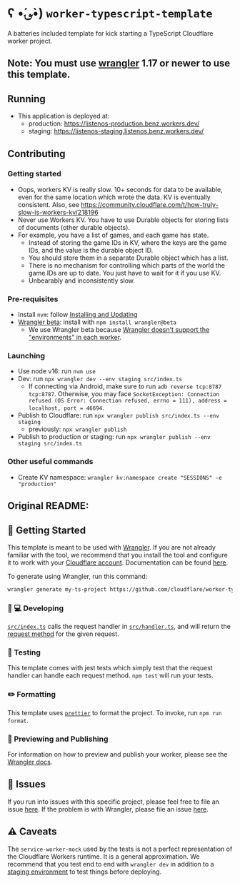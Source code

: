 # ʕ •́؈•̀) `worker-typescript-template`

A batteries included template for kick starting a TypeScript Cloudflare worker project.

## Note: You must use [wrangler](https://developers.cloudflare.com/workers/cli-wrangler/install-update) 1.17 or newer to use this template.

## Running

- This application is deployed at:
  - production: https://listenos-production.benz.workers.dev/
  - staging: https://listenos-staging.listenos.benz.workers.dev/


## Contributing

### Getting started

- Oops, workers KV is really slow. 10+ seconds for data to be available, even for the same location which wrote the data. KV is eventually consistent. Also, see https://community.cloudflare.com/t/how-truly-slow-is-workers-kv/218196
- Never use Workers KV. You have to use Durable objects for storing lists of documents (other durable objects).
- For example, you have a list of games, and each game has state.
    - Instead of storing the game IDs in KV, where the keys are the game IDs, and the value is the durable object ID.
    - You should store them in a separate Durable object which has a list.
    - There is no mechanism for controlling which parts of the world the game IDs are up to date. You just have to wait for it if you use KV.
    - Unbearably and inconsistently slow.

### Pre-requisites
- Install `nvm`: follow [Installing and Updating](https://github.com/nvm-sh/nvm#installing-and-updating)
- [Wrangler beta](https://github.com/cloudflare/wrangler2): install with `npm install wrangler@beta`
    - We use Wrangler beta because [Wrangler doesn't support the "environments" in each worker](https://community.cloudflare.com/t/worker-environments-inconsistency/344083/4).

### Launching

- Use node v16: run `nvm use`
- Dev: run `npx wrangler dev --env staging src/index.ts`
    - If connecting via Android, make sure to run `adb reverse tcp:8787 tcp:8787`. Otherwise, you may face `SocketException: Connection refused (OS Error: Connection refused, errno = 111), address = localhost, port = 46694`.
- Publish to Cloudflare: run `npx wrangler publish src/index.ts --env staging`
    - previously: `npx wrangler publish`
- Publish to production or staging: run `npx wrangler publish --env staging src/index.ts`

### Other useful commands
- Create KV namespace: `wrangler kv:namespace create "SESSIONS" -e "production"`

## Original README:

## 🔋 Getting Started

This template is meant to be used with [Wrangler](https://github.com/cloudflare/wrangler). If you are not already familiar with the tool, we recommend that you install the tool and configure it to work with your [Cloudflare account](https://dash.cloudflare.com). Documentation can be found [here](https://developers.cloudflare.com/workers/tooling/wrangler/).

To generate using Wrangler, run this command:

```bash
wrangler generate my-ts-project https://github.com/cloudflare/worker-typescript-template
```

### 👩 💻 Developing

[`src/index.ts`](./src/index.ts) calls the request handler in [`src/handler.ts`](./src/handler.ts), and will return the [request method](https://developer.mozilla.org/en-US/docs/Web/API/Request/method) for the given request.

### 🧪 Testing

This template comes with jest tests which simply test that the request handler can handle each request method. `npm test` will run your tests.

### ✏️ Formatting

This template uses [`prettier`](https://prettier.io/) to format the project. To invoke, run `npm run format`.

### 👀 Previewing and Publishing

For information on how to preview and publish your worker, please see the [Wrangler docs](https://developers.cloudflare.com/workers/tooling/wrangler/commands/#publish).

## 🤢 Issues

If you run into issues with this specific project, please feel free to file an issue [here](https://github.com/cloudflare/worker-typescript-template/issues). If the problem is with Wrangler, please file an issue [here](https://github.com/cloudflare/wrangler/issues).

## ⚠️ Caveats

The `service-worker-mock` used by the tests is not a perfect representation of the Cloudflare Workers runtime. It is a general approximation. We recommend that you test end to end with `wrangler dev` in addition to a [staging environment](https://developers.cloudflare.com/workers/tooling/wrangler/configuration/environments/) to test things before deploying.
